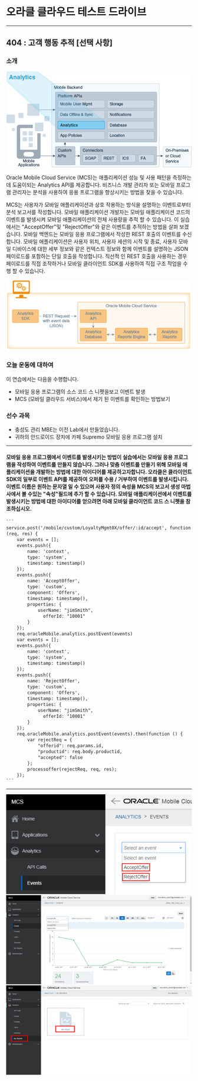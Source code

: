 # 오라클 클라우드 테스트 드라이브 #
-----
## 404 : 고객 행동 추적 [선택 사항] ##


### 소개 ###
![](../common/images/mobile/404-Analytics_Overview.png)


Oracle Mobile Cloud Service (MCS)는 애플리케이션 성능 및 사용 패턴을 측정하는 데 도움이되는 Analytics API를 제공합니다. 비즈니스 개발 관리자 또는 모바일 프로그램 관리자는 분석을 사용하여 응용 프로그램을 향상시키는 방법을 찾을 수 있습니다. 

MCS는 사용자가 모바일 애플리케이션과 상호 작용하는 방식을 설명하는 이벤트로부터 분석 보고서를 작성합니다. 모바일 애플리케이션 개발자는 모바일 애플리케이션 코드의 이벤트를 발생시켜 모바일 애플리케이션의 전체 사용량을 추적 할 수 있습니다. 이 실습에서는 &quot;AcceptOffer&quot;및 &quot;RejectOffer&quot;와 같은 이벤트를 추적하는 방법을 살펴 보겠습니다. 모바일 백엔드는 모바일 응용 프로그램에서 작성한 REST 호출의 이벤트를 수신합니다. 모바일 애플리케이션은 사용자 위치, 사용자 세션의 시작 및 종료, 사용자 모바일 디바이스에 대한 세부 정보와 같은 컨텍스트 정보와 함께 이벤트를 설명하는 JSON 페이로드를 포함하는 단일 호출을 작성합니다. 직선적 인 REST 호출을 사용하는 경우 페이로드를 직접 조작하거나 모바일 클라이언트 SDK를 사용하여 직접 구조 작업을 수행 할 수 있습니다. 

![](../common/images/mobile/404-Analytics_Mechanism.png)




### 오늘 운동에 대하여 ###
이 연습에서는 다음을 수행합니다. 
- 모바일 응용 프로그램의 소스 코드 스 니펫을보고 이벤트 발생 
- MCS (모바일 클라우드 서비스)에서 제기 된 이벤트를 확인하는 방법보기 

### 선수 과목 ###

- 충성도 관리 MBE는 이전 Lab에서 만들었습니다. 
- 귀하의 안드로이드 장치에 카페 Supremo 모바일 응용 프로그램 설치 

----


#### 모바일 응용 프로그램에서 이벤트를 발생시키는 방법이 실습에서는 모바일 응용 프로그램을 작성하여 이벤트를 만들지 않습니다. 그러나 맞춤 이벤트를 만들기 위해 모바일 애플리케이션을 개발하는 방법에 대한 아이디어를 제공하고자합니다. 오라클은 클라이언트 SDK의 일부로 이벤트 API를 제공하여 오퍼를 수용 / 거부하여 이벤트를 발생시킵니다. 이벤트 이름은 원하는 문자열 일 수 있으며 사용자 정의 속성을 MCS의 보고서 생성 마법사에서 볼 수있는 &quot;속성&quot;필드에 추가 할 수 있습니다. 모바일 애플리케이션에서 이벤트를 발생시키는 방법에 대한 아이디어를 얻으려면 아래 모바일 클라이언트 코드 스 니펫을 참조하십시오. 

    ```
    service.post('/mobile/custom/LoyaltyMgmt0X/offer/:id/accept', function (req, res) {
        var events = [];
        events.push({
            name: 'context',
            type: 'system',
            timestamp: timestamp()
        });
        events.push({
            name: 'AcceptOffer',
            type: 'custom',
            component: 'Offers',
            timestamp: timestamp(),
            properties: {
                userName: "jimSmith",
                  offerId: "10001"
            }
        });
        req.oracleMobile.analytics.postEvent(events)
        var events = [];
        events.push({
            name: 'context',
            type: 'system',
            timestamp: timestamp()
        });
        events.push({
            name: 'RejectOffer',
            type: 'custom',
            component: 'Offers',
            timestamp: timestamp(),
            properties: {
                userName: "jimSmith",
                  offerId: "10001"
            }
        });
        req.oracleMobile.analytics.postEvent(events).then(function () {
            var rejectReq = {
                "offerid": req.params.id,
                "productid": req.body.productid,
                "accepted": false
            };
            processoffer(rejectReq, req, res);
        });
    ```

---
![](../common/images/mobile/404-Analytics_Event_Check.png)
![](../common/images/mobile/404-Analytics_Event_Count.png)
![](../common/images/mobile/404-Analytics_Event_Report_Creation.png)
